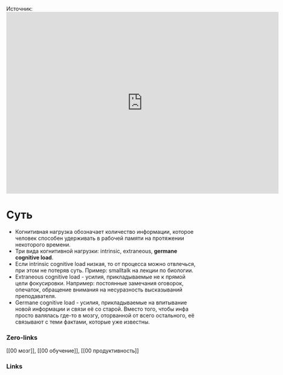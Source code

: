 Источник:<iframe width="720" height="480" src="https://www.youtube.com/embed/5PTkcGMrZ4I?si=Dl7WRngfGRXebBUT" title="YouTube video player" frameborder="0" allow="accelerometer; autoplay; clipboard-write; encrypted-media; gyroscope; picture-in-picture; web-share" allowfullscreen></iframe>

# Суть
- Когнитивная нагрузка обозначает количество информации, которое человек способен удерживать в рабочей памяти на протяжении некоторого времени.
- Три вида когнитивной нагрузки: intrinsic, extraneous, **germane cognitive load**.
- Если intrinsic cognitive load низкая, то от процесса можно отвлечься, при этом не потеряв суть. Пример: smalltalk на лекции по биологии.
- Extraneous cognitive load - усилия, прикладываемые не к прямой цели фокусировки. Например: постоянные замечания оговорок, опечаток, обращение внимания на несуразность высказываний преподавателя.
- Germane cognitive load - усилия, прикладываемые на впитывание новой информации и связи её со старой. Вместо того, чтобы инфа просто валялась где-то в мозгу, оторванной от всего остального, её связывают с теми фактами, которые уже известны.
### Zero-links
[[00 мозг]], [[00 обучение]], [[00 продуктивность]]
### Links